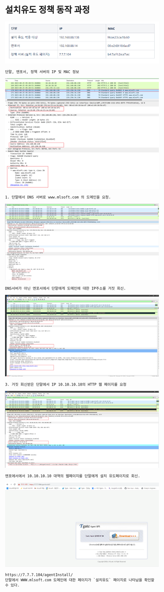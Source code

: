 
# 설치유도 정책 동작 과정
![Alt text](image-136.png)

```
단말, 엔포서, 정책 서버의 IP 및 MAC 정보
```

![Alt text](image-138.png)

```
1. 단말에서 DNS 서버로 www.mlsoft.com 의 도메인을 요청.
```

![Alt text](image-139.png)

```
DNS서버가 아닌 엔포서에서 단말에게 도메인에 대한 IP주소를 거짓 회신.
```

![Alt text](image-140.png)

```
3. 거짓 회신받은 단말에서 IP 10.10.10.10의 HTTP 웹 페이지를 요청
```

![Alt text](image-141.png)

```
엔포에서에서 10.10.10.10 대역의 웹페이지를 단말에게 설치 유도페이지로 회신.
```

![Alt text](image-137.png)

```
https://7.7.7.104/agentInstall/
단말에서 WWW.mlsoft.com 도메인에 대한 페이지가 `설치유도` 페이지로 나타남을 확인할 수 있다.
```
